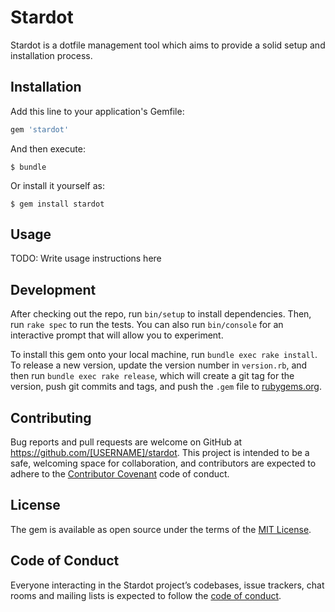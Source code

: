 # Stardot

Stardot is a dotfile management tool which aims to provide a solid setup and installation process.

## Installation

Add this line to your application's Gemfile:

```ruby
gem 'stardot'
```

And then execute:

    $ bundle

Or install it yourself as:

    $ gem install stardot

## Usage

TODO: Write usage instructions here

## Development

After checking out the repo, run `bin/setup` to install dependencies. Then, run `rake spec` to run the tests. You can also run `bin/console` for an interactive prompt that will allow you to experiment.

To install this gem onto your local machine, run `bundle exec rake install`. To release a new version, update the version number in `version.rb`, and then run `bundle exec rake release`, which will create a git tag for the version, push git commits and tags, and push the `.gem` file to [rubygems.org](https://rubygems.org).

## Contributing

Bug reports and pull requests are welcome on GitHub at https://github.com/[USERNAME]/stardot. This project is intended to be a safe, welcoming space for collaboration, and contributors are expected to adhere to the [Contributor Covenant](http://contributor-covenant.org) code of conduct.

## License

The gem is available as open source under the terms of the [MIT License](https://opensource.org/licenses/MIT).

## Code of Conduct

Everyone interacting in the Stardot project’s codebases, issue trackers, chat rooms and mailing lists is expected to follow the [code of conduct](https://github.com/[USERNAME]/stardot/blob/master/CODE_OF_CONDUCT.md).
